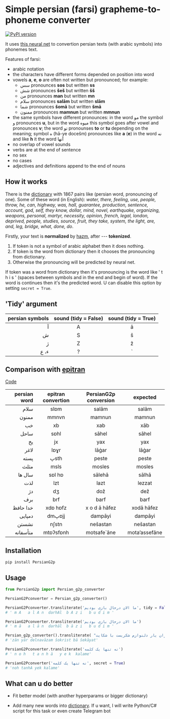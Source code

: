 # Simple persian (farsi) grapheme-to-phoneme converter

[![PyPI
version](https://badge.fury.io/py/PersianG2p.svg)](https://pypi.org/project/PersianG2p/)

It uses [this neural net](https://github.com/AzamRabiee/Persian_G2P) to convertion persian texts (with arabic symbols) into phonemes text.

Features of farsi:

* arabic notation
* the characters have different forms depended on position into word
* vowels **a**, **e**, **o** are often not written but pronounced; for example:
    * سس pronounces **sos** but written **ss**
    * شش pronounces **šeš** but written **šš**
    * من pronounces **man** but written **mn**
    * سلام pronounces **salām** but written **slām**
    * شما pronounces **šomā** but written **šmā**
    * ممنون pronounces **mamnun** but written **mmnun**
* the same symbols have different pronounces: in the word مو the symbol و pronounces **u**, but in the word میوه this symbol goes after vowel and pronounces **v**; the word تو pronounses **to** or **tu** depending on the meaning; symbol ه (hā-ye docešm) pronounces like **a** (**e**) in the word نه and like **h** it the word آنها 
* no overlap of vowel sounds
* verbs are at the end of sentence
* no sex
* no cases
* adjectives and definitions append to the end of nouns

## How it works

There is the [dictionary](https://github.com/PasaOpasen/PersianG2P/blob/master/PersianG2p/data/tihudict.dict) with 1867 pairs like (persian word, pronouncing of one). Some of these word (in English): *water, there, feeling, use, people, throw, he, can, highway, was, hall, guarantee, production, sentence, account, god, self, they know, dollar, mind, novel, earthquake, organizing, weapons, personal, martyr, necessity, opinion, french, legal, london, deprived, people, studies, source, fruit, they take, system, the light, are, and, leg, bridge, what, done, do*.

Firstly, your text is **normalized** by [hazm](https://github.com/sobhe/hazm), after --- **tokenized**. 
1. If token is not a symbol of arabic alphabet then it does nothing. 
2. If token is the word from dictionary then it chooses the pronouncing from dictionary.
3. Otherwise the pronouncing will be predicted by neural net.

If token was a word from dictionary then it's pronouncing is the word like ' t h i s ' (spaces between symbols and in the end and begin of word). If the word is continues then it's the predicted word. U can disable this option by setting ```secret = True```.

## 'Tidy' argument

| persian symbols | sound (tidy = False) |sound (tidy = True)|
| -------------: |:-------------:| :-----:|
|آ|A|ā|
|ش|S|š|
|ژ|Z|ž|
|ء، ع|?|`|

## Comparison with [epitran](https://github.com/dmort27/epitran)

[Code](https://github.com/PasaOpasen/PersianG2P/blob/master/PersianG2p/compares.py)

| persian word        | epitran convertion           | PersianG2p conversion  | expected  |
| -------------: |:-------------:| :-----:| :-----:|
|سلام |slɒm |salām| salām|
|ممنون |mmnvn |mamnun| mamnun|
|خب |xb |xab| xāb|
|ساحل |sɒhl |sāhel| sāhel|
|یخ |jx |yax| yax|
|لاغر |lɒɣr |lāġar| lāġar|
|پسته |پsth |peste| peste|
|مثلث |msls |mosles| mosles|
|سال ها |sɒl hɒ |sālehā| sālhā|
|لذت |lzt |lazt| lezzat|
|دژ |dʒ |dož| dež|
|برف |brf |barf| barf|
|خدا حافظ |xdɒ hɒfz | x o d ā  hāfez| xodā hāfez|
|دمپایی |dmپɒjj |dampāyi| dampāyi|
|نشستن |nʃstn |nešastan| nešastan|
|متأسفانه |mtɒʔsfɒnh |motsafe`āne| mota’assefāne|

## Installation
```
pip install PersianG2p
```

## Usage 

```python
from PersianG2p import Persian_g2p_converter

PersianG2Pconverter = Persian_g2p_converter()

PersianG2Pconverter.transliterate('ما الان درحال بازی بودیم', tidy = False)
# ' m A   a l A n  darhAl  b A z i   b u d i m '

PersianG2Pconverter.transliterate('ما الان درحال بازی بودیم')
# ' m ā   a l ā n  darhāl  b ā z i   b u d i m '

Persian_g2p_converter().transliterate( "زان یار دلنوازم شکریست با شکایت", secret = True)
# 'zān yār delnavāzam šokrist bā šekāyat'

PersianG2Pconverter.transliterate('نه تنها یک کلمه')
# ' n o h   t a n h ā   y e k  kalame'

PersianG2Pconverter('نه تنها یک کلمه', secret = True)
# 'noh tanhA yek kalame'

```
## What can u do better

* Fit better model (with another hyperparams or bigger dictionary)

* Add many new words into [dictionary](https://github.com/PasaOpasen/PersianG2P/blob/master/PersianG2p/data/tihudict.dict). If u want, I will write Python/C# script for this task or even create Telegram bot
